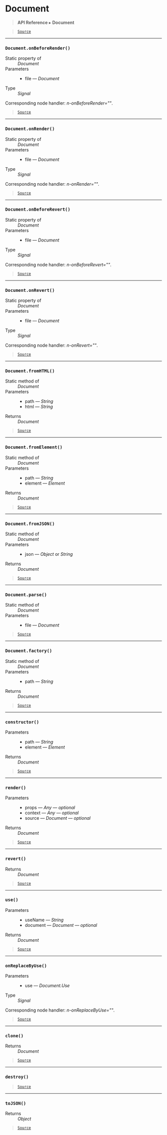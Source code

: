 # Document

> **API Reference** ▸ **Document**

<!-- toc -->

> [`Source`](https://github.com/Neft-io/neft/blob/4204f7eaa7b56ed6b598787353bf1c073b3e4bfe/src/document/index.litcoffee)


* * * 

### `Document.onBeforeRender()`

<dl><dt>Static property of</dt><dd><i>Document</i></dd><dt>Parameters</dt><dd><ul><li>file — <i>Document</i></li></ul></dd><dt>Type</dt><dd><i>Signal</i></dd></dl>

Corresponding node handler: *n-onBeforeRender=""*.


> [`Source`](https://github.com/Neft-io/neft/blob/4204f7eaa7b56ed6b598787353bf1c073b3e4bfe/src/document/index.litcoffee#signal-documentonbeforerenderdocument-file)


* * * 

### `Document.onRender()`

<dl><dt>Static property of</dt><dd><i>Document</i></dd><dt>Parameters</dt><dd><ul><li>file — <i>Document</i></li></ul></dd><dt>Type</dt><dd><i>Signal</i></dd></dl>

Corresponding node handler: *n-onRender=""*.


> [`Source`](https://github.com/Neft-io/neft/blob/4204f7eaa7b56ed6b598787353bf1c073b3e4bfe/src/document/index.litcoffee#signal-documentonrenderdocument-file)


* * * 

### `Document.onBeforeRevert()`

<dl><dt>Static property of</dt><dd><i>Document</i></dd><dt>Parameters</dt><dd><ul><li>file — <i>Document</i></li></ul></dd><dt>Type</dt><dd><i>Signal</i></dd></dl>

Corresponding node handler: *n-onBeforeRevert=""*.


> [`Source`](https://github.com/Neft-io/neft/blob/4204f7eaa7b56ed6b598787353bf1c073b3e4bfe/src/document/index.litcoffee#signal-documentonbeforerevertdocument-file)


* * * 

### `Document.onRevert()`

<dl><dt>Static property of</dt><dd><i>Document</i></dd><dt>Parameters</dt><dd><ul><li>file — <i>Document</i></li></ul></dd><dt>Type</dt><dd><i>Signal</i></dd></dl>

Corresponding node handler: *n-onRevert=""*.


> [`Source`](https://github.com/Neft-io/neft/blob/4204f7eaa7b56ed6b598787353bf1c073b3e4bfe/src/document/index.litcoffee#signal-documentonrevertdocument-file)


* * * 

### `Document.fromHTML()`

<dl><dt>Static method of</dt><dd><i>Document</i></dd><dt>Parameters</dt><dd><ul><li>path — <i>String</i></li><li>html — <i>String</i></li></ul></dd><dt>Returns</dt><dd><i>Document</i></dd></dl>


> [`Source`](https://github.com/Neft-io/neft/blob/4204f7eaa7b56ed6b598787353bf1c073b3e4bfe/src/document/index.litcoffee#document-documentfromhtmlstring-path-string-html)


* * * 

### `Document.fromElement()`

<dl><dt>Static method of</dt><dd><i>Document</i></dd><dt>Parameters</dt><dd><ul><li>path — <i>String</i></li><li>element — <i>Element</i></li></ul></dd><dt>Returns</dt><dd><i>Document</i></dd></dl>


> [`Source`](https://github.com/Neft-io/neft/blob/4204f7eaa7b56ed6b598787353bf1c073b3e4bfe/src/document/index.litcoffee#document-documentfromelementstring-path-element-element)


* * * 

### `Document.fromJSON()`

<dl><dt>Static method of</dt><dd><i>Document</i></dd><dt>Parameters</dt><dd><ul><li>json — <i>Object</i> or <i>String</i></li></ul></dd><dt>Returns</dt><dd><i>Document</i></dd></dl>


> [`Source`](https://github.com/Neft-io/neft/blob/4204f7eaa7b56ed6b598787353bf1c073b3e4bfe/src/document/index.litcoffee#document-documentfromjsonstringobject-json)


* * * 

### `Document.parse()`

<dl><dt>Static method of</dt><dd><i>Document</i></dd><dt>Parameters</dt><dd><ul><li>file — <i>Document</i></li></ul></dd></dl>


> [`Source`](https://github.com/Neft-io/neft/blob/4204f7eaa7b56ed6b598787353bf1c073b3e4bfe/src/document/index.litcoffee#documentparsedocument-file)


* * * 

### `Document.factory()`

<dl><dt>Static method of</dt><dd><i>Document</i></dd><dt>Parameters</dt><dd><ul><li>path — <i>String</i></li></ul></dd><dt>Returns</dt><dd><i>Document</i></dd></dl>


> [`Source`](https://github.com/Neft-io/neft/blob/4204f7eaa7b56ed6b598787353bf1c073b3e4bfe/src/document/index.litcoffee#document-documentfactorystring-path)


* * * 

### `constructor()`

<dl><dt>Parameters</dt><dd><ul><li>path — <i>String</i></li><li>element — <i>Element</i></li></ul></dd><dt>Returns</dt><dd><i>Document</i></dd></dl>


> [`Source`](https://github.com/Neft-io/neft/blob/4204f7eaa7b56ed6b598787353bf1c073b3e4bfe/src/document/index.litcoffee#document-documentconstructorstring-path-element-element)


* * * 

### `render()`

<dl><dt>Parameters</dt><dd><ul><li>props — <i>Any</i> — <i>optional</i></li><li>context — <i>Any</i> — <i>optional</i></li><li>source — <i>Document</i> — <i>optional</i></li></ul></dd><dt>Returns</dt><dd><i>Document</i></dd></dl>


> [`Source`](https://github.com/Neft-io/neft/blob/4204f7eaa7b56ed6b598787353bf1c073b3e4bfe/src/document/index.litcoffee#document-documentrenderany-props-any-context-document-source)


* * * 

### `revert()`

<dl><dt>Returns</dt><dd><i>Document</i></dd></dl>


> [`Source`](https://github.com/Neft-io/neft/blob/4204f7eaa7b56ed6b598787353bf1c073b3e4bfe/src/document/index.litcoffee#document-documentrevert)


* * * 

### `use()`

<dl><dt>Parameters</dt><dd><ul><li>useName — <i>String</i></li><li>document — <i>Document</i> — <i>optional</i></li></ul></dd><dt>Returns</dt><dd><i>Document</i></dd></dl>


> [`Source`](https://github.com/Neft-io/neft/blob/4204f7eaa7b56ed6b598787353bf1c073b3e4bfe/src/document/index.litcoffee#document-documentusestring-usename-document-document)


* * * 

### `onReplaceByUse()`

<dl><dt>Parameters</dt><dd><ul><li>use — <i>Document.Use</i></li></ul></dd><dt>Type</dt><dd><i>Signal</i></dd></dl>

Corresponding node handler: *n-onReplaceByUse=""*.


> [`Source`](https://github.com/Neft-io/neft/blob/4204f7eaa7b56ed6b598787353bf1c073b3e4bfe/src/document/index.litcoffee#signal-documentonreplacebyusedocumentuse-use)


* * * 

### `clone()`

<dl><dt>Returns</dt><dd><i>Document</i></dd></dl>


> [`Source`](https://github.com/Neft-io/neft/blob/4204f7eaa7b56ed6b598787353bf1c073b3e4bfe/src/document/index.litcoffee#document-documentclone)


* * * 

### `destroy()`

> [`Source`](https://github.com/Neft-io/neft/blob/4204f7eaa7b56ed6b598787353bf1c073b3e4bfe/src/document/index.litcoffee#documentdestroy)


* * * 

### `toJSON()`

<dl><dt>Returns</dt><dd><i>Object</i></dd></dl>


> [`Source`](https://github.com/Neft-io/neft/blob/4204f7eaa7b56ed6b598787353bf1c073b3e4bfe/src/document/index.litcoffee#object-documenttojson)

